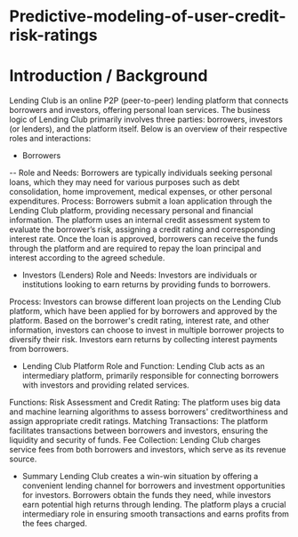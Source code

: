 # Predictive-modeling-of-user-credit-risk-ratings

# Introduction / Background
Lending Club is an online P2P (peer-to-peer) lending platform that connects borrowers and investors, offering personal loan services. The business logic of Lending Club primarily involves three parties: borrowers, investors (or lenders), and the platform itself. Below is an overview of their respective roles and interactions:

- Borrowers
  
-- Role and Needs: Borrowers are typically individuals seeking personal loans, which they may need for various purposes such as debt consolidation, home improvement, medical expenses, or other personal expenditures.
Process:
Borrowers submit a loan application through the Lending Club platform, providing necessary personal and financial information.
The platform uses an internal credit assessment system to evaluate the borrower’s risk, assigning a credit rating and corresponding interest rate.
Once the loan is approved, borrowers can receive the funds through the platform and are required to repay the loan principal and interest according to the agreed schedule.

- Investors (Lenders)
Role and Needs: Investors are individuals or institutions looking to earn returns by providing funds to borrowers.

Process:
Investors can browse different loan projects on the Lending Club platform, which have been applied for by borrowers and approved by the platform.
Based on the borrower's credit rating, interest rate, and other information, investors can choose to invest in multiple borrower projects to diversify their risk.
Investors earn returns by collecting interest payments from borrowers.

- Lending Club Platform
Role and Function: Lending Club acts as an intermediary platform, primarily responsible for connecting borrowers with investors and providing related services.

Functions:
Risk Assessment and Credit Rating: The platform uses big data and machine learning algorithms to assess borrowers' creditworthiness and assign appropriate credit ratings.
Matching Transactions: The platform facilitates transactions between borrowers and investors, ensuring the liquidity and security of funds.
Fee Collection: Lending Club charges service fees from both borrowers and investors, which serve as its revenue source.

- Summary
Lending Club creates a win-win situation by offering a convenient lending channel for borrowers and investment opportunities for investors. Borrowers obtain the funds they need, while investors earn potential high returns through lending. The platform plays a crucial intermediary role in ensuring smooth transactions and earns profits from the fees charged.
